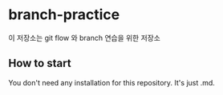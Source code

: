 # branch-practice

이 저장소는 git flow 와 branch 연습을 위한 저장소 

## How to start
You don't need any installation for this repository.
It's just .md.
